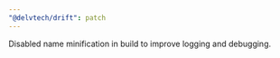 ```yaml
---
"@delvtech/drift": patch
---
```


Disabled name minification in build to improve logging and debugging.
